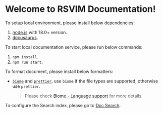 # Welcome to RSVIM Documentation!

To setup local environment, please install below dependencies:

1. [node.js](https://nodejs.org/) with 18.0+ version.
2. [docusaurus](https://docusaurus.io/).

To start local documentation service, please run below commands:

1. `npm install`.
2. `npm run start`.

To format document, please install below formatters:

- [`biome`](https://biomejs.dev/) and [`prettier`](https://prettier.io/), use `biome` if the file types are supported, otherwise use `prettier`.

  > Please check [Biome - Language support](https://biomejs.dev/internals/language-support/) for more details.

To configure the Search index, please go to [Doc Search](https://docsearch.algolia.com/).
